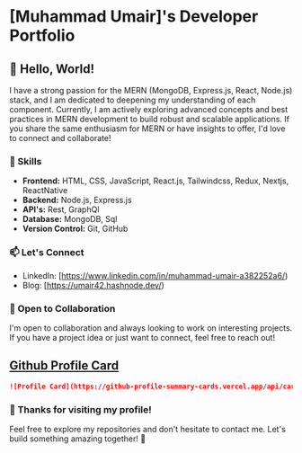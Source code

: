 # [Muhammad Umair]'s Developer Portfolio

## 👋 Hello, World!

I have a strong passion for the MERN (MongoDB, Express.js, React, Node.js) stack, and I am dedicated to deepening my understanding of each component. Currently, I am actively exploring advanced concepts and best practices in MERN development to build robust and scalable applications. If you share the same enthusiasm for MERN or have insights to offer, I'd love to connect and collaborate!

### 🚀 Skills

- **Frontend:** HTML, CSS, JavaScript, React.js, Tailwindcss, Redux, Nextjs, ReactNative
- **Backend:** Node.js, Express.js
- **API's:** Rest, GraphQl
- **Database:** MongoDB, Sql
- **Version Control:** Git, GitHub



### 📫 Let's Connect

- LinkedIn: [https://www.linkedin.com/in/muhammad-umair-a382252a6/)
- Blog: [https://umair42.hashnode.dev/)

### 🤝 Open to Collaboration

I'm open to collaboration and always looking to work on interesting projects. If you have a project idea or just want to connect, feel free to reach out!


## [Github Profile Card](https://github.com/vn7n24fzkq/github-profile-summary-cards)



```md
![Profile Card](https://github-profile-summary-cards.vercel.app/api/cards/profile-details?username=muhammad-umair42&theme=nord_dark)
```



### 🙏 Thanks for visiting my profile!

Feel free to explore my repositories and don't hesitate to contact me. Let's build something amazing together! 🚀
